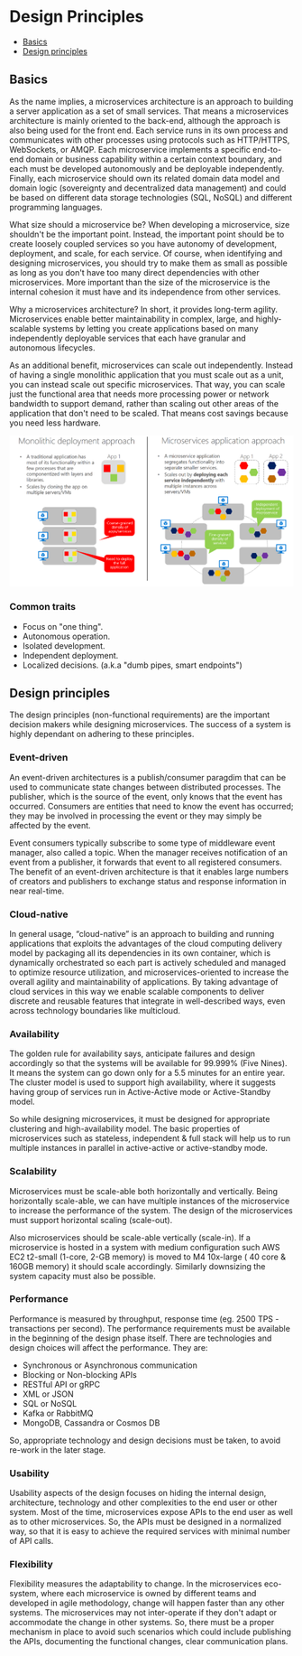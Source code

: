 Design Principles
======================

* [Basics](#basics)
* [Design principles](#design-principles)

## Basics
As the name implies, a microservices architecture is an approach to building a server application as a set of small services. That means a microservices architecture is mainly oriented to the back-end, although the approach is also being used for the front end. Each service runs in its own process and communicates with other processes using protocols such as HTTP/HTTPS, WebSockets, or AMQP. Each microservice implements a specific end-to-end domain or business capability within a certain context boundary, and each must be developed autonomously and be deployable independently. Finally, each microservice should own its related domain data model and domain logic (sovereignty and decentralized data management) and could be based on different data storage technologies (SQL, NoSQL) and different programming languages.

What size should a microservice be? When developing a microservice, size shouldn't be the important point. Instead, the important point should be to create loosely coupled services so you have autonomy of development, deployment, and scale, for each service. Of course, when identifying and designing microservices, you should try to make them as small as possible as long as you don't have too many direct dependencies with other microservices. More important than the size of the microservice is the internal cohesion it must have and its independence from other services.

Why a microservices architecture? In short, it provides long-term agility. Microservices enable better maintainability in complex, large, and highly-scalable systems by letting you create applications based on many independently deployable services that each have granular and autonomous lifecycles.

As an additional benefit, microservices can scale out independently. Instead of having a single monolithic application that you must scale out as a unit, you can instead scale out specific microservices. That way, you can scale just the functional area that needs more processing power or network bandwidth to support demand, rather than scaling out other areas of the application that don't need to be scaled. That means cost savings because you need less hardware.

![alt text](https://github.com/dfds/cag/blob/master/docs/images/monolith-deployment-vs-microservice-approach.png)

### Common traits
* Focus on "one thing".
* Autonomous operation.
* Isolated development.
* Independent deployment.
* Localized decisions. (a.k.a "dumb pipes, smart endpoints")

## Design principles
The design principles (non-functional requirements) are the important decision makers while designing microservices. The success of a system is highly dependant on adhering to these principles.

### Event-driven
An event-driven architectures is a publish/consumer paragdim that can be used to communicate state changes between distributed processes. The publisher, which is the source of the event, only knows that the event has occurred. Consumers are entities that need to know the event has occurred; they may be involved in processing the event or they may simply be affected by the event. 

Event consumers typically subscribe to some type of middleware event manager, also called a topic. When the manager receives notification of an event from a publisher, it forwards that event to all registered consumers. The benefit of an event-driven architecture is that it enables large numbers of creators and publishers to exchange status and response information in near real-time.

### Cloud-native
In general usage, “cloud-native” is an approach to building and running applications that exploits the advantages of the cloud computing delivery model by packaging all its dependencies in its own container, which is dynamically orchestrated so each part is actively scheduled and managed to optimize resource utilization, and microservices-oriented to increase the overall agility and maintainability of applications. By taking advantage of cloud services in this way we enable scalable components to deliver discrete and reusable features that integrate in well-described ways, even across technology boundaries like multicloud.

### Availability
The golden rule for availability says, anticipate failures and design accordingly so that the systems will be available for 99.999% (Five Nines). It means the system can go down only for a 5.5 minutes for an entire year. The cluster model is used to support high availability, where it suggests having group of services run in Active-Active mode or Active-Standby model.

So while designing microservices, it must be designed for appropriate clustering and high-availability model. The basic properties of microservices such as stateless, independent & full stack will help us to run multiple instances in parallel in active-active or active-standby mode.

### Scalability
Microservices must be scale-able both horizontally and vertically. Being horizontally scale-able, we can have multiple instances of the microservice to increase the performance of the system.  The design of the microservices must support horizontal scaling (scale-out).

Also microservices should be scale-able vertically (scale-in). If a microservice is hosted in a system with medium configuration such AWS EC2 t2-small (1-core, 2-GB memory) is moved to M4 10x-large ( 40 core & 160GB memory) it should scale accordingly.  Similarly downsizing the system capacity must also be possible.

### Performance
Performance is measured by throughput, response time (eg. 2500 TPS -transactions per second). The performance requirements must be available in the beginning of the design phase itself. There are technologies and design choices will affect the performance. They are:

* Synchronous or Asynchronous communication
* Blocking or Non-blocking APIs
* RESTful API or gRPC
* XML or JSON
* SQL or NoSQL
* Kafka or RabbitMQ
* MongoDB, Cassandra or Cosmos DB
  
So, appropriate technology and design decisions must be taken, to avoid re-work in the later stage.

### Usability
Usability aspects of the design focuses on hiding the internal design, architecture, technology and other complexities to the end user or other system.  Most of the time, microservices expose APIs to the end user as well as to other microservices.  So, the APIs must be designed in a normalized way, so that it is easy to achieve the required services with minimal number of API calls.

### Flexibility
Flexibility measures the adaptability to change.  In the microservices eco-system, where each microservice is owned by different teams and developed in agile methodology, change will happen faster than any other systems.  The microservices may not inter-operate if they don't adapt or accommodate the change in other systems.  So, there must be a proper mechanism in place to avoid such scenarios which could include publishing the APIs, documenting the functional changes, clear communication plans.